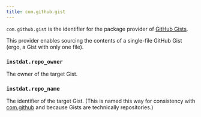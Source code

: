 ```yaml
---
title: com.github.gist
---
```


`com.github.gist` is the identifier for the package provider of [GitHub Gists](https://gists.github.com).

This provider enables sourcing the contents of a single-file GitHub Gist (ergo, a Gist with only one file).

### `instdat.repo_owner`

The owner of the target Gist.

### `instdat.repo_name`

The identifier of the target Gist. (This is named this way for consistency with [com.github](./com.github.md) and because Gists are technically repositories.)

